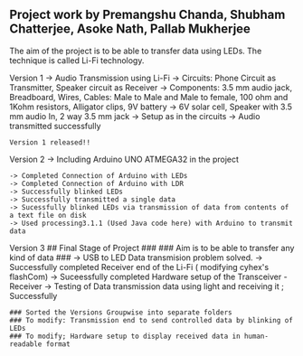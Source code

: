 ##  Project work by Premangshu Chanda, Shubham Chatterjee, Asoke Nath, Pallab Mukherjee

The aim of the project is to be able to transfer data using LEDs. The technique is called Li-Fi technology.

Version 1
	-> Audio Transmission using Li-Fi
	-> Circuits: Phone Circuit as Transmitter, Speaker circuit as Receiver
	-> Components: 3.5 mm audio jack, Breadboard, Wires, Cables:  Male to Male and Male to female, 100 ohm and 1Kohm resistors, Alligator clips, 9V battery
	-> 6V solar cell, Speaker with 3.5 mm audio In, 2 way 3.5 mm  jack
	-> Setup as in the circuits 
	-> Audio transmitted successfully
	
	Version 1 released!!
	
Version 2
	-> Including Arduino UNO ATMEGA32 in the project
	
	-> Completed Connection of Arduino with LEDs
	-> Completed Connection of Arduino with LDR
	-> Successfully blinked LEDs
	-> Successfully transmitted a single data
	-> Sucessfully blinked LEDs via transmission of data from contents of a text file on disk
	-> Used processing3.1.1 (Used Java code here) with Arduino to transmit data
	
Version 3
	## Final Stage of Project ###
	### Aim is to be able to transfer any kind of data	###
	-> USB to LED Data transmision problem solved.
	-> Successfully completed Receiver end of the Li-Fi ( modifying cyhex's flashCom)
	-> Suceessfully completed Hardware setup of the Transceiver - Receiver
	-> Testing of Data transmission data using light and receiving it ; Successfully
	
	### Sorted the Versions Groupwise into separate folders
	### To modify: Transmission end to send controlled data by blinking of LEDs
	### To modify; Hardware setup to display received data in human-readable format
	
	



